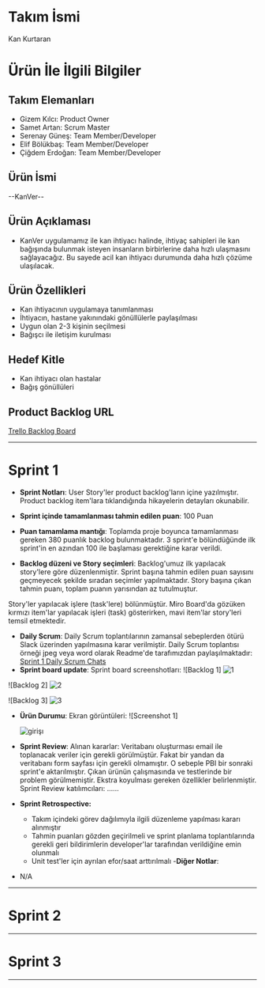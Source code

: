 # **Takım İsmi**

Kan Kurtaran

# Ürün İle İlgili Bilgiler

## Takım Elemanları

- Gizem Kılcı: Product Owner
- Samet Artan: Scrum Master
- Serenay Güneş: Team Member/Developer
- Elif Bölükbaş: Team Member/Developer
- Çiğdem Erdoğan: Team Member/Developer

## Ürün İsmi

--KanVer--

## Ürün Açıklaması

- KanVer uygulamamız ile kan ihtiyacı halinde, ihtiyaç sahipleri ile kan bağışında bulunmak isteyen insanların birbirlerine daha hızlı ulaşmasını sağlayacağız. Bu sayede acil kan ihtiyacı durumunda daha hızlı çözüme ulaşılacak.

## Ürün Özellikleri

- Kan ihtiyacının uygulamaya tanımlanması
- İhtiyacın, hastane yakınındaki gönüllülerle paylaşılması
- Uygun olan 2-3 kişinin seçilmesi
- Bağışcı ile iletişim kurulması

## Hedef Kitle

- Kan ihtiyacı olan hastalar
- Bağış gönüllüleri

## Product Backlog URL

[Trello Backlog Board](https://trello.com/b/NoSboeu0/grup-147)

---

# Sprint 1
- **Sprint Notları**: User Story'ler product backlog'ların içine yazılmıştır. Product backlog item'lara tıklandığında hikayelerin detayları okunabilir.

- **Sprint içinde tamamlanması tahmin edilen puan**: 100 Puan

- **Puan tamamlama mantığı**: Toplamda proje boyunca tamamlanması gereken 380 puanlık backlog bulunmaktadır. 3 sprint'e bölündüğünde ilk sprint'in en azından 100 ile başlaması gerektiğine karar verildi.

- **Backlog düzeni ve Story seçimleri**: Backlog'umuz ilk yapılacak story'lere göre düzenlenmiştir. Sprint başına tahmin edilen puan sayısını geçmeyecek şekilde sıradan seçimler yapılmaktadır. Story başına çıkan tahmin puanı, toplam puanın yarısından az tutulmuştur. 

Story'ler yapılacak işlere (task'lere) bölünmüştür. Miro Board'da gözüken kırmızı item'lar yapılacak işleri (task) gösterirken, mavi item'lar story'leri temsil etmektedir.
- **Daily Scrum**: Daily Scrum toplantılarının zamansal sebeplerden ötürü Slack üzerinden yapılmasına karar verilmiştir. Daily Scrum toplantısı örneği jpeg veya word olarak Readme'de tarafımızdan paylaşılmaktadır: [Sprint 1 Daily Scrum Chats](https://github.com/OyunveUygulamaAkademisi/BootcampScrumTemplate/blob/main/ProjectManagement/Sprint1Documents/DailyScrumMeetingNotesSprint1.docx?raw=true)
- **Sprint board update**: Sprint board screenshotları: 
![Backlog 1] ![1](https://user-images.githubusercontent.com/78617895/167494453-d4de0f38-a84d-4289-b217-6dd9ab014da3.JPG)

![Backlog 2] ![2](https://user-images.githubusercontent.com/78617895/167494485-5de86dab-c22b-4671-807c-9a21438cb222.JPG)

![Backlog 3] ![3](https://user-images.githubusercontent.com/78617895/167494501-42d488f4-0fba-4349-867e-b0c98b89bb7d.JPG)

- **Ürün Durumu**: Ekran görüntüleri:
  ![Screenshot 1]
  
  ![girişı](https://user-images.githubusercontent.com/78617895/167493509-b8485b5b-53d0-43ec-a76c-b5f881f50798.JPG)

- **Sprint Review**: 
Alınan kararlar: Veritabanı oluşturması email ile toplanacak veriler için gerekli görülmüştür. Fakat bir yandan da veritabanı form sayfası için gerekli olmamıştır. O sebeple PBI bir sonraki sprint'e aktarılmıştır. Çıkan ürünün çalışmasında ve testlerinde bir problem görülmemiştir. Ekstra koyulması gereken özellikler belirlenmiştir. Sprint Review katılımcıları: ......
- **Sprint Retrospective:**
  - Takım içindeki görev dağılımıyla ilgili düzenleme yapılması kararı alınmıştır
  - Tahmin puanları gözden geçirilmeli ve sprint planlama toplantılarında gerekli geri bildirimlerin developer'lar tarafından verildiğine emin olunmalı
  - Unit test'ler için ayrılan efor/saat arttırılmalı 
-**Diğer Notlar**:
- N/A
---
# Sprint 2
---
# Sprint 3
---
